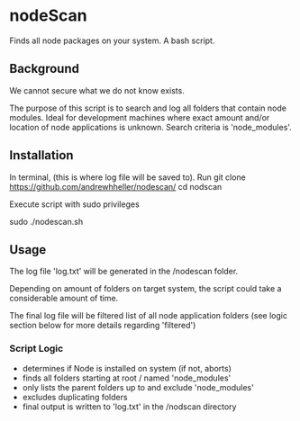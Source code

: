 # nodeScan

Finds all node packages on your system.  A bash script.

## Background

We cannot secure what we do not know exists.

The purpose of this script is to search and log all folders that contain node modules.  Ideal for development machines where exact amount and/or location of node applications is unknown.  Search criteria is 'node_modules'.

## Installation

In terminal, (this is where log file will be saved to).
Run git clone https://github.com/andrewhheller/nodescan/
cd nodscan

Execute script with sudo privileges

  sudo ./nodescan.sh

## Usage

The log file 'log.txt' will be generated in the /nodescan folder.

Depending on amount of folders on target system, the script could take a considerable amount of time.

The final log file will be filtered list of all node application folders (see logic section below for more details regarding 'filtered')

### Script Logic
- determines if Node is installed on system (if not, aborts)
- finds all folders starting at root / named 'node_modules'
- only lists the parent folders up to and exclude 'node_modules'
- excludes duplicating folders
- final output is written to 'log.txt' in the /nodscan directory
